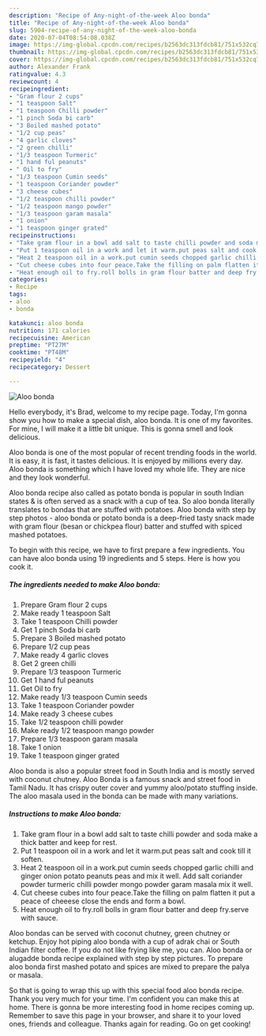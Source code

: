 ```yaml
---
description: "Recipe of Any-night-of-the-week Aloo bonda"
title: "Recipe of Any-night-of-the-week Aloo bonda"
slug: 5904-recipe-of-any-night-of-the-week-aloo-bonda
date: 2020-07-04T08:54:08.038Z
image: https://img-global.cpcdn.com/recipes/b2563dc313fdcb81/751x532cq70/aloo-bonda-recipe-main-photo.jpg
thumbnail: https://img-global.cpcdn.com/recipes/b2563dc313fdcb81/751x532cq70/aloo-bonda-recipe-main-photo.jpg
cover: https://img-global.cpcdn.com/recipes/b2563dc313fdcb81/751x532cq70/aloo-bonda-recipe-main-photo.jpg
author: Alexander Frank
ratingvalue: 4.3
reviewcount: 4
recipeingredient:
- "Gram flour 2 cups"
- "1 teaspoon Salt"
- "1 teaspoon Chilli powder"
- "1 pinch Soda bi carb"
- "3 Boiled mashed potato"
- "1/2 cup peas"
- "4 garlic cloves"
- "2 green chilli"
- "1/3 teaspoon Turmeric"
- "1 hand ful peanuts"
- " Oil to fry"
- "1/3 teaspoon Cumin seeds"
- "1 teaspoon Coriander powder"
- "3 cheese cubes"
- "1/2 teaspoon chilli powder"
- "1/2 teaspoon mango powder"
- "1/3 teaspoon garam masala"
- "1 onion"
- "1 teaspoon ginger grated"
recipeinstructions:
- "Take gram flour in a bowl add salt to taste chilli powder and soda make a thick batter and keep for rest."
- "Put 1 teaspoon oil in a work and let it warm.put peas salt and cook till it soften."
- "Heat 2 teaspoon oil in a work.put cumin seeds chopped garlic chilli and ginger onion potato peanuts peas and mix it well. Add salt coriander powder turmeric chilli powder mongo powder garam masala mix it well."
- "Cut cheese cubes into four peace.Take the filling on palm flatten it put a peace of cheeese close the ends and form a bowl."
- "Heat enough oil to fry.roll bolls in gram flour batter and deep fry.serve with sauce."
categories:
- Recipe
tags:
- aloo
- bonda

katakunci: aloo bonda 
nutrition: 171 calories
recipecuisine: American
preptime: "PT27M"
cooktime: "PT48M"
recipeyield: "4"
recipecategory: Dessert

---
```



![Aloo bonda](https://img-global.cpcdn.com/recipes/b2563dc313fdcb81/751x532cq70/aloo-bonda-recipe-main-photo.jpg)

Hello everybody, it's Brad, welcome to my recipe page. Today, I'm gonna show you how to make a special dish, aloo bonda. It is one of my favorites. For mine, I will make it a little bit unique. This is gonna smell and look delicious.

Aloo bonda is one of the most popular of recent trending foods in the world. It is easy, it is fast, it tastes delicious. It is enjoyed by millions every day. Aloo bonda is something which I have loved my whole life. They are nice and they look wonderful.

Aloo bonda recipe also called as potato bonda is popular in south Indian states &amp; is often served as a snack with a cup of tea. So aloo bonda literally translates to bondas that are stuffed with potatoes. Aloo bonda with step by step photos - aloo bonda or potato bonda is a deep-fried tasty snack made with gram flour (besan or chickpea flour) batter and stuffed with spiced mashed potatoes.


To begin with this recipe, we have to first prepare a few ingredients. You can have aloo bonda using 19 ingredients and 5 steps. Here is how you cook it.

<!--inarticleads1-->

##### The ingredients needed to make Aloo bonda:

1. Prepare Gram flour 2 cups
1. Make ready 1 teaspoon Salt
1. Take 1 teaspoon Chilli powder
1. Get 1 pinch Soda bi carb
1. Prepare 3 Boiled mashed potato
1. Prepare 1/2 cup peas
1. Make ready 4 garlic cloves
1. Get 2 green chilli
1. Prepare 1/3 teaspoon Turmeric
1. Get 1 hand ful peanuts
1. Get  Oil to fry
1. Make ready 1/3 teaspoon Cumin seeds
1. Take 1 teaspoon Coriander powder
1. Make ready 3 cheese cubes
1. Take 1/2 teaspoon chilli powder
1. Make ready 1/2 teaspoon mango powder
1. Prepare 1/3 teaspoon garam masala
1. Take 1 onion
1. Take 1 teaspoon ginger grated


Aloo bonda is also a popular street food in South India and is mostly served with coconut chutney. Aloo Bonda is a famous snack and street food in Tamil Nadu. It has crispy outer cover and yummy aloo/potato stuffing inside. The aloo masala used in the bonda can be made with many variations. 

<!--inarticleads2-->

##### Instructions to make Aloo bonda:

1. Take gram flour in a bowl add salt to taste chilli powder and soda make a thick batter and keep for rest.
1. Put 1 teaspoon oil in a work and let it warm.put peas salt and cook till it soften.
1. Heat 2 teaspoon oil in a work.put cumin seeds chopped garlic chilli and ginger onion potato peanuts peas and mix it well. Add salt coriander powder turmeric chilli powder mongo powder garam masala mix it well.
1. Cut cheese cubes into four peace.Take the filling on palm flatten it put a peace of cheeese close the ends and form a bowl.
1. Heat enough oil to fry.roll bolls in gram flour batter and deep fry.serve with sauce.


Aloo bondas can be served with coconut chutney, green chutney or ketchup. Enjoy hot piping aloo bonda with a cup of adrak chai or South Indian filter coffee. If you do not like frying like me, you can. Aloo bonda or alugadde bonda recipe explained with step by step pictures. To prepare aloo bonda first mashed potato and spices are mixed to prepare the palya or masala. 

So that is going to wrap this up with this special food aloo bonda recipe. Thank you very much for your time. I'm confident you can make this at home. There is gonna be more interesting food in home recipes coming up. Remember to save this page in your browser, and share it to your loved ones, friends and colleague. Thanks again for reading. Go on get cooking!
